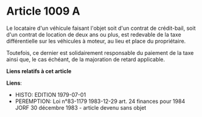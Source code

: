# Article 1009 A

Le locataire d'un véhicule faisant l'objet soit d'un contrat de crédit-bail, soit d'un contrat de location de deux ans ou
plus, est redevable de la taxe différentielle sur les véhicules à moteur, au lieu et place du propriétaire.

Toutefois, ce dernier est solidairement responsable du paiement de la taxe ainsi que, le cas échéant, de la majoration de
retard applicable.

**Liens relatifs à cet article**

**Liens**:

  - HISTO: EDITION 1979-07-01
  - PEREMPTION: Loi n°83-1179 1983-12-29 art. 24 finances pour 1984 JORF 30 décembre 1983 - article devenu sans objet
